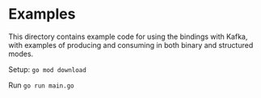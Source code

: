 Examples
========

This directory contains example code for using the bindings with Kafka,
with examples of producing and consuming in both binary and structured
modes.

Setup: `go mod download`

Run `go run main.go`
